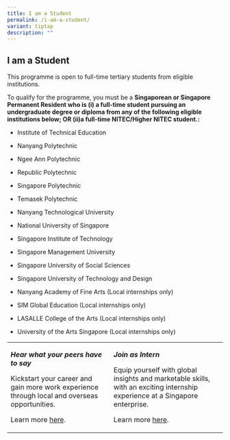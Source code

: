 ```yaml
---
title: I am a Student
permalink: /i-am-a-student/
variant: tiptap
description: ""
---
```

<h2>I am a Student</h2>
<p>This programme is open to full-time tertiary students from eligible institutions.</p>
<p>To qualify for the programme, you must be a <strong>Singaporean or Singapore Permanent Resident who is (i) a full-time student pursuing an undergraduate degree or diploma from any of the following eligible institutions below; OR (ii)a full-time NITEC/Higher NITEC student.:</strong>
</p>
<ul data-tight="true" class="tight">
<li>
<p>Institute of Technical Education</p>
</li>
<li>
<p>Nanyang Polytechnic</p>
</li>
<li>
<p>Ngee Ann Polytechnic</p>
</li>
<li>
<p>Republic Polytechnic</p>
</li>
<li>
<p>Singapore Polytechnic</p>
</li>
<li>
<p>Temasek Polytechnic</p>
</li>
<li>
<p>Nanyang Technological University</p>
</li>
<li>
<p>National University of Singapore</p>
</li>
<li>
<p>Singapore Institute of Technology</p>
</li>
<li>
<p>Singapore Management University</p>
</li>
<li>
<p>Singapore University of Social Sciences</p>
</li>
<li>
<p>Singapore University of Technology and Design</p>
</li>
<li>
<p>Nanyang Academy of Fine Arts (Local internships only)</p>
</li>
<li>
<p>SIM Global Education (Local internships only)</p>
</li>
<li>
<p>LASALLE College of the Arts (Local internships only)</p>
</li>
<li>
<p>University of the Arts Singapore (Local internships only)</p>
</li>
</ul>
<table style="minWidth: 50px">
<colgroup>
<col>
<col>
</colgroup>
<tbody>
<tr>
<td rowspan="1" colspan="1">
<p><strong><em>Hear what your peers have to say</em></strong>
</p>
<p>Kickstart your career and gain more work experience through local and
overseas opportunities.</p>
<p>Learn more <a href="https://www.beglobalready.gov.sg/Testimonials" rel="noopener noreferrer nofollow" target="_blank">here</a>.</p>
</td>
<td rowspan="1" colspan="1">
<p><strong><em>Join as Intern</em></strong>
</p>
<p>Equip yourself with global insights and marketable skills, with an exciting
internship experience at a Singapore enterprise.</p>
<p>Learn more <a href="" rel="noopener noreferrer nofollow" target="_blank">here</a>.</p>
</td>
</tr>
</tbody>
</table>
<p></p>